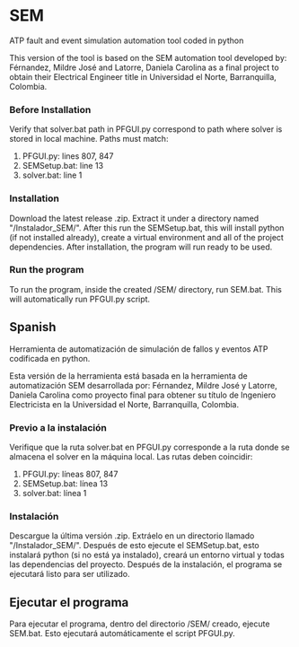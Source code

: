 # SEM
ATP fault and event simulation automation tool coded in python 

This version of the tool is based on the SEM automation tool developed by: Férnandez, Mildre José and Latorre, Daniela Carolina
as a final project to obtain their Electrical Engineer title in Universidad el Norte, Barranquilla, Colombia. 

### Before Installation

Verify that solver.bat path in PFGUI.py correspond to path where solver is stored in local machine.
Paths must match:
1. PFGUI.py: lines 807, 847
2. SEMSetup.bat: line 13
3. solver.bat: line 1

### Installation

Download the latest release .zip. Extract it under a directory named "/Instalador_SEM/". After this run the SEMSetup.bat, this will install
python (if not installed already), create a virtual environment and all of the project dependencies. After installation, the program will run
ready to be used.


### Run the program

To run the program, inside the created /SEM/ directory, run SEM.bat. This will automatically run PFGUI.py script.


## Spanish

Herramienta de automatización de simulación de fallos y eventos ATP codificada en python. 

Esta versión de la herramienta está basada en la herramienta de automatización SEM desarrollada por: Férnandez, Mildre José y Latorre, Daniela Carolina
como proyecto final para obtener su título de Ingeniero Electricista en la Universidad el Norte, Barranquilla, Colombia. 

### Previo a la instalación

Verifique que la ruta solver.bat en PFGUI.py corresponde a la ruta donde se almacena el solver en la máquina local.
Las rutas deben coincidir:
1. PFGUI.py: líneas 807, 847
2. SEMSetup.bat: línea 13
3. solver.bat: línea 1

### Instalación

Descargue la última versión .zip. Extráelo en un directorio llamado "/Instalador_SEM/". Después de esto ejecute el SEMSetup.bat, esto instalará
python (si no está ya instalado), creará un entorno virtual y todas las dependencias del proyecto. Después de la instalación, el programa se ejecutará
listo para ser utilizado.

## Ejecutar el programa

Para ejecutar el programa, dentro del directorio /SEM/ creado, ejecute SEM.bat. Esto ejecutará automáticamente el script PFGUI.py.


